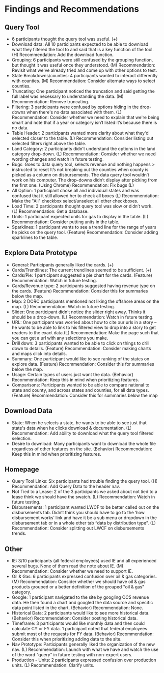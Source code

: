 # Findings and Recommendations
## Query Tool 
* 6 participants thought the query tool was useful. (+)
* Download data: All 10 participants expected to be able to download what they filtered the tool to and said that is a key function of the tool. (H)
	Recommendation: Add the download function. 
* Grouping: 6 participants were still confused by the grouping function, but thought it was useful once they understood. (M)
  Recommendation: Revisit what we've already tried and come up with other options to test.
* State Breakdowns/counties: 4 participants wanted to interact differently with counties. (M)
  Recommendation: Consider alternate ways to select counties.
* Truncating: One participant noticed the truncation and said getting the full label was necessary to understanding the data. (M)
  Recommendation: Remove truncating.
* Filtering: 3 participants were confused by options hiding in the drop-downs when there's no data associated with them. (L)
  Recommendation: Consider whether we need to explain that we're being smart and	note that if a year or category isn’t listed it’s because there is no data. 
* Table Header: 2 participants wanted more clarity about what they'd selected closer to the table. (L)
  Recommendation: Consider listing out selected filters right above the table.
* Land Category: 2 participants didn't understand the options in the land category drop-down. (L)
  Recommendation: Consider whether we need wording changes and watch in future testing.
* Bugs: Goes to data query tool, selects revenue and nothing happens > instructed to reset 
         It’s not breaking out the counties when county is picked as a column on disbursements. 
         The data query tool wouldn’t work on his computer.  The drop-downs didn’t display after picking from the first one. (Using Chrome) 
  Recommendation: Fix bugs (L)
* All Option: 1 participant chose all and individual states and was confused that it still allowed her to check all boxes (L)
  Recommendation: Make the "All" checkbox select/unselect all other checkboxes.
* Load Time: 2 participants thought query tool was slow or didn’t work. (L)
  Recommendation: Get a database.
* Units: 1 participant expected units for gas to display in the table. (L)
  Recommendation: Consider putting units in the table.
* Sparklines: 1 participant wants to see a trend line for the range of years he picks on the query tool. (Feature)
  Recommendation: Consider adding sparklines to the table. 

## Explore Data Prototype
* General: Participants generally liked the cards. (+)
* Cards/Trendlines: The current trendlines seemed to be sufficient. (+)
* Cards/Pie: 1 participant suggested a pie chart for the cards. (Feature)
  Recommendation: Watch in future testing.
* Cards/Revenue type: 2 participants suggested having revenue type on the cards. (Feature)
  Recommendation: Consider this for summaries below the map.
* Map: 2 DORC participants mentioned not liking the offshore areas on the map. (L)
  Recommendation: Watch in future testing.
* Slider: One participant didn’t notice the slider right away. Thinks it should be a drop-down. (L)
  Recommendation: Watch in future testing.
* URL: One participant was worried about how to cite our urls in a story – he wants to be able to link to his filtered view to drop into a story to get readers to the exact      data.(L)
  Recommendation: Make the page such that you can get a url with any selections you make.
* Drill down: 3 participants wanted to be able to click on things to drill down to details. (Feature)
  Recommendation: Consider making charts and maps click into details.
* Summary: One participant would like to see ranking of the states on explore data. (Feature)
  Recommendation: Consider this for summaries below the map.
* Usage: Certain types of users just want the data.  (Behavior)
  Recommendation: Keep this in mind when prioritizing features.
* Comparisons: Participants wanted to be able to compare national to state and county, and across states and counties, for all data types. (Feature)
  Recommendation: Consider this for summaries below the map
 
## Download Data
* State: When he selects a state, he wants to be able to see just that state's data when he clicks download & documentation. (L)
  Recommendation: Add ability to download what the query tool filtered selection.
* Desire to download: Many participants want to download the whole file regardless of other features on the site. (Behavior)
  Recommendation: Keep this in mind when prioritizing features.
  
## Homepage
* Query Tool Links: Six participants had trouble finding the query tool. (H)
  Recommendation: Add Query Data to the header nav.
* Not Tied to a Lease: 2 of the 3 participants we asked about not tied to a lease think we should have the swatch. (L)
  Recommendation: Watch in future testing. 
* Disbursements: 1 participant wanted LWCF to be better called out on the disbursements tab. Didn’t think you should have to go to the ‘how disbursement works’ link and have it   be a sub menu or dropdown in the disbursement tab or in a whole other tab “data by distribution type”. (L)
  Recommendation: Consider splitting out LWCF on disbursements trends.

## Other
* IE: 3/10 participants (all federal employees) used IE and all experienced several bugs. None of them read the note about IE. (M)
  Recommendation: Consider whether we need to support IE.
* Oil & Gas: 6 participants expressed confusion over oil & gas categories. (M)
  Recommendation: Consider whether we should have oil & gas products grouped or a better definition of the grouped "oil & gas" category.
* Google: 1 participant navigated to the site by googling OCS revenue data. He then found a chart and googled the data source and specific data point listed in the chart.        (Behavior)
  Recommendation: None.
* Historical Data: 2 participants would like to see more historical data. (Behavior)
  Recommendation: Consider posting historical data. 
* Timeframe: 3 participants would like monthly data and then could calculate CY or FY data. 1 participant noted that federal employees submit most of the requests for FY data.   (Behavior)
  Recommendation: Consider this when prioritizing adding data to the site. 
* Nav Prototype: Participants generally liked the organization of the new nav. (L)
  Recommendation: Launch with what we have and watch the use of the word "query" in future testing with non-expert users.​​
* Production - Units: 2 participants expressed confusion over production units. (L)
  Recommendation: Clarify units.

